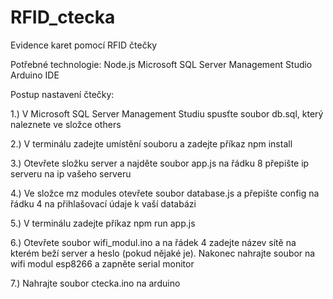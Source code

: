 # RFID_ctecka
Evidence karet pomocí RFID čtečky

Potřebné technologie:
Node.js
Microsoft SQL Server Management Studio
Arduino IDE

Postup nastavení čtečky:

1.) V Microsoft SQL Server Management Studiu spusťte soubor db.sql, který naleznete ve složce others

2.) V terminálu zadejte umístění souboru a zadejte příkaz npm install

3.) Otevřete složku server a najděte soubor app.js na řádku 8 přepište ip serveru na ip vašeho serveru

4.) Ve složce mz modules otevřete soubor database.js a přepište config na řádku 4 na přihlašovací údaje k vaší databázi

5.) V terminálu zadejte příkaz npm run app.js

6.) Otevřete soubor wifi_modul.ino a na řádek 4 zadejte název sítě na kterém beží server a heslo (pokud nějaké je). Nakonec nahrajte soubor na wifi modul esp8266 a zapněte serial monitor

7.) Nahrajte soubor ctecka.ino na arduino
